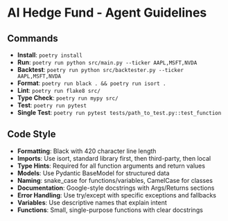 # AI Hedge Fund - Agent Guidelines

## Commands
- **Install**: `poetry install`
- **Run**: `poetry run python src/main.py --ticker AAPL,MSFT,NVDA`
- **Backtest**: `poetry run python src/backtester.py --ticker AAPL,MSFT,NVDA`
- **Format**: `poetry run black . && poetry run isort .`
- **Lint**: `poetry run flake8 src/`
- **Type Check**: `poetry run mypy src/`
- **Test**: `poetry run pytest`
- **Single Test**: `poetry run pytest tests/path_to_test.py::test_function`

## Code Style
- **Formatting**: Black with 420 character line length
- **Imports**: Use isort, standard library first, then third-party, then local
- **Type Hints**: Required for all function arguments and return values
- **Models**: Use Pydantic BaseModel for structured data
- **Naming**: snake_case for functions/variables, CamelCase for classes
- **Documentation**: Google-style docstrings with Args/Returns sections
- **Error Handling**: Use try/except with specific exceptions and fallbacks
- **Variables**: Use descriptive names that explain intent
- **Functions**: Small, single-purpose functions with clear docstrings